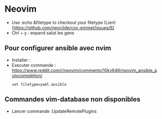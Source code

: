 # Neovim

* Use :echo &filetype to checkout your filetype (Lien)[https://github.com/neoclide/coc-emmet/issues/6]
* Ctrl + y : expand 
salut les gens 


## Pour configurer ansible avec nvim
* Installer :  
* Executer commande : https://www.reddit.com/r/neovim/comments/10kv646/neovim_ansible_autocompletion/
    ```
    set filetype=yaml.ansible
    ````
## Commandes vim-database non disponibles
* Lancer commande :UpdateRemotePlugins
